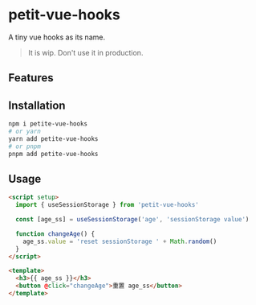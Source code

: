 # petit-vue-hooks

A tiny vue hooks as its name.

> It is wip. Don't use it in production.

## Features

## Installation

```bash
npm i petite-vue-hooks
# or yarn
yarn add petite-vue-hooks
# or pnpm
pnpm add petite-vue-hooks
```

## Usage

```html
<script setup>
  import { useSessionStorage } from 'petit-vue-hooks'

  const [age_ss] = useSessionStorage('age', 'sessionStorage value')

  function changeAge() {
    age_ss.value = 'reset sessionStorage ' + Math.random()
  }
</script>

<template>
  <h3>{{ age_ss }}</h3>
  <button @click="changeAge">重置 age_ss</button>
</template>
```
